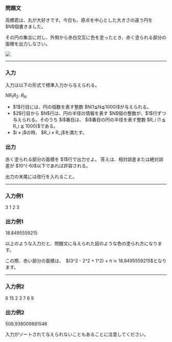 
<div>

<div>

<div>

<section>

### **問題文**

<p>
高橋君は、丸が大好きです。今日も、原点を中心とした大きさの違う円を $N$個書きました。
</p>

<p>
その円の集合に対し、外側から赤白交互に色を塗ったとき、赤く塗られる部分の面積を出力しなさい。
</p>

<div>

<img src="https://atcoder.jp/img/abc/026/jkdhkjhfdkjskfs/B_sample1.png">

</img>

</div>

</section>

</div>

---

<div>

<div>

<section>

### **入力**

<p>
入力は以下の形式で標準入力から与えられる。
</p>

<div>

$N$$R_1$$R_2$:
$R_N$
</div>

<ul>

<li>
$1$行目には、円の個数を表す整数 $N(1≦N≦1000)$が与えられる。
</li>

<li>
$2$行目から $N$行は、円の半径の情報を表す $N$個の整数が、$1$行ずつ与えられる。そのうち $i$番目は、 $i$番目の円の半径を表す整数 $R_i (1 ≦ R_i ≦ 1000)$である。
</li>

<li>
$i ≠ j$の時、 $R_i ≠ R_j$を満たす。
</li>

</ul>

</section>

</div>

<div>

<section>

### **出力**

<p>
赤く塗られる部分の面積を $1$行で出力せよ。
答えは、相対誤差または絶対誤差が $10^{-6}$以下であれば許容される。
</p>

<p>
出力の末尾には改行を入れること。
</p>

</section>

</div>

</div>

---

<div>

<section>

### **入力例1**

<div>

3
1
2
3

</div>

</section>

</div>

<div>

<section>

### **出力例1**

<div>

18.8495559215

</div>

<p>
以上のような入力だと、問題文に与えられた図のような色の塗られ方になります。
</p>

<p>
この際、赤い部分の面積は、　$(3^2 - 2^2 + 1^2) × π ≒ 18.8495559215$となります。
</p>

</section>

</div>

---

<div>

<section>

### **入力例2**

<div>

6
15
2
3
7
6
9

</div>

</section>

</div>

<div>

<section>

### **出力例2**

<div>

508.938009881546

</div>

<p>
入力がソートされて与えられないこともあることに注意してください。
</p>

</section>

</div>

</div>

</div>
